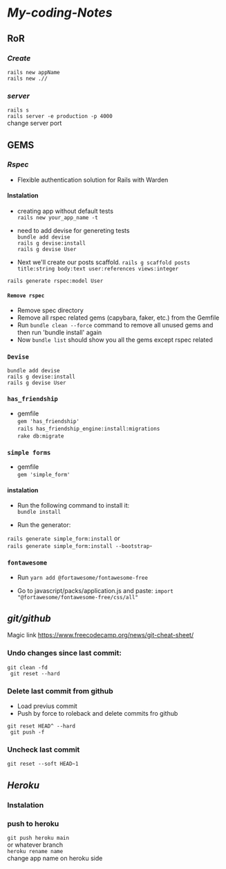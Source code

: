 # **_My-coding-Notes_**

## RoR 

### **_Create_**
``rails new appName``<br>
``rails new .//``<br> 

### **_server_**
``rails s``<br>
``rails server -e production -p 4000``<br> change server  port


## GEMS

### **_Rspec_**
- Flexible authentication solution for Rails with Warden

#### Instalation
- creating app without default tests<br>
``rails new your_app_name -t`` 

- need to add devise for genereting tests<br>
``bundle add devise``<br>
``rails g devise:install``<br>
``rails g devise User``

- Next we'll create our posts scaffold.
``rails g scaffold posts title:string body:text user:references views:integer``<br>


 ``rails generate rspec:model User``
#### ```Remove rspec```

- Remove spec directory
- Remove all rspec related gems (capybara, faker, etc.) from the Gemfile
- Run `bundle clean --force` command to remove all unused gems and then run 'bundle install' again
- Now ``bundle list`` should show you all the gems except rspec related

### `Devise`
``bundle add devise``<br>
``rails g devise:install``<br>
``rails g devise User``<br>

### ``has_friendship``<br>
- gemfile <br>
``gem 'has_friendship'``<br>
``rails has_friendship_engine:install:migrations``<br>
``rake db:migrate``

### ``simple forms``
- gemfile <br>
``gem 'simple_form'``<br>

#### instalation
- Run the following command to install it:<br>
``bundle install``

- Run the generator:

``rails generate simple_form:install`` or<br>
``rails generate simple_form:install --bootstrap``- 

### ``fontawesome``
- Run ``yarn add @fortawesome/fontawesome-free``

- Go to javascript/packs/application.js and paste: ``import "@fortawesome/fontawesome-free/css/all"`` 

## **_git/github_**
Magic link
https://www.freecodecamp.org/news/git-cheat-sheet/

### Undo changes since last commit:

``git clean -fd
``<br>``
git reset --hard``

### Delete last commit from github

- Load previus commit
- Push by force to roleback and delete commits fro github

``git reset HEAD^ --hard
``<br>``
git push -f``

### Uncheck last commit

``git reset --soft HEAD~1``

## **_Heroku_**

### Instalation


### push to heroku

``git push heroku main``<br>
or whatever branch<br>
``heroku rename name``<br> change app name on heroku side
